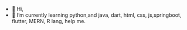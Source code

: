 - 👋 Hi, 
- 🌱 I’m currently learning python,and java, dart, html, css, js,springboot, flutter, MERN, R lang, help me.

<!---
aasiskrk/aasiskrk is a ✨ special ✨ repository because its `README.md` (this file) appears on your GitHub profile.
You can click the Preview link to take a look at your changes.
--->
